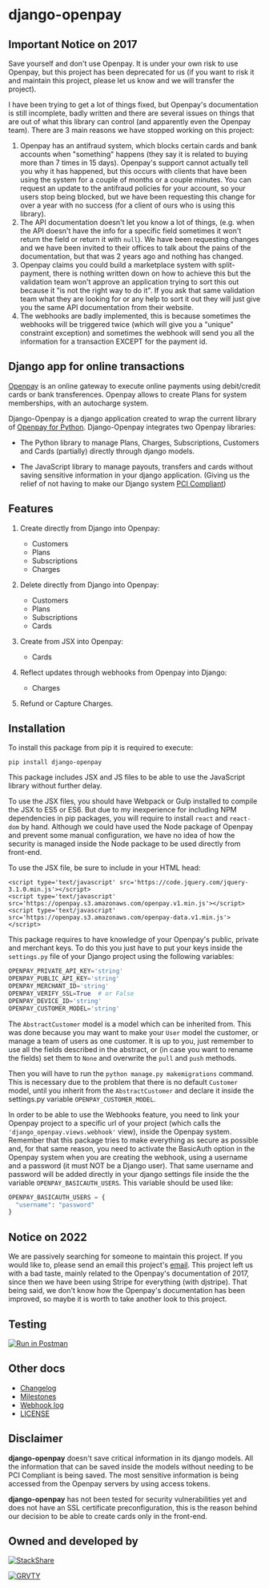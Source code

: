 **django-openpay**
==================

Important Notice on 2017
----------------

Save yourself and don't use Openpay. It is under your own risk to use Openpay, but this project has been deprecated for us (if you want to risk it and maintain this project, please let us know and we will transfer the project).

I have been trying to get a lot of things fixed, but Openpay's documentation is still incomplete, badly written and there are several issues on things that are out of what this library can control (and apparently even the Openpay team). There are 3 main reasons we have stopped working on this project:

1. Openpay has an antifraud system, which blocks certain cards and bank accounts when "something" happens (they say it is related to buying more than 7 times in 15 days). Openpay's support cannot actually tell you why it has happened, but this occurs with clients that have been using the system for a couple of months or a couple minutes. You can request an update to the antifraud policies for your account, so your users stop being blocked, but we have been requesting this change for over a year with no success (for a client of ours who is using this library).
2. The API documentation doesn't let you know a lot of things, (e.g. when the API doesn't have the info for a specific field sometimes it won't return the field or return it with `null`). We have been requesting changes and we have been invited to their offices to talk about the pains of the documentation, but that was 2 years ago and nothing has changed.
3. Openpay claims you could build a marketplace system with split-payment, there is nothing written down on how to achieve this but the validation team won't approve an application trying to sort this out because it "is not the right way to do it". If you ask that same validation team what they are looking for or any help to sort it out they will just give you the same API documentation from their website.
4. The webhooks are badly implemented, this is because sometimes the webhooks will be triggered twice (which will give you a "unique" constraint exception) and sometimes the webhook will send you all the information for a transaction EXCEPT for the payment id.

Django app for online transactions
----------------------------------

[Openpay][openpay-page] is an online gateway to execute online
payments using debit/credit cards or bank transferences. Openpay allows to
create Plans for system memberships, with an autocharge system.

Django-Openpay is a django application created to wrap the current library of
[Openpay for Python][openpay-git]. Django-Openpay integrates two Openpay
libraries:

*   The Python library to manage Plans, Charges, Subscriptions, Customers and
Cards (partially) directly through django models.

*   The JavaScript library to manage payouts, transfers and cards without
saving sensitive information in your django application. (Giving us the relief
of not having to make our Django system [PCI Compliant][pci-wiki-page])

Features
--------

1.  Create directly from Django into Openpay:
    *   Customers
    *   Plans
    *   Subscriptions
    *   Charges

2.  Delete directly from Django into Openpay:
    *   Customers
    *   Plans
    *   Subscriptions
    *   Cards

3.  Create from JSX into Openpay:
    *   Cards

4.  Reflect updates through webhooks from Openpay into Django:
    *   Charges

5.  Refund or Capture Charges.


Installation
------------

To install this package from pip it is required to execute:

`pip install django-openpay`

This package includes JSX and JS files to be able to use the JavaScript library
without further delay.

To use the JSX files, you should have Webpack or Gulp installed to compile the
JSX to ES5 or ES6. But due to my inexperience for including NPM dependencies
in pip packages, you will require to install `react` and `react-dom` by
hand. Although we could have used the Node package of Openpay and prevent some
manual configuration, we have no idea of how the security is managed inside
the Node package to be used directly from front-end.

To use the JSX file, be sure to include in your HTML head:

    <script type='text/javascript' src='https://code.jquery.com/jquery-3.1.0.min.js'></script>
    <script type='text/javascript' src='https://openpay.s3.amazonaws.com/openpay.v1.min.js'></script>
    <script type='text/javascript' src='https://openpay.s3.amazonaws.com/openpay-data.v1.min.js'></script>

This package requires to have knowledge of your Openpay's public, private and
merchant keys. To do this you just have to put your keys inside the
`settings.py` file of your Django project using the following variables:

```python
OPENPAY_PRIVATE_API_KEY='string'
OPENPAY_PUBLIC_API_KEY='string'
OPENPAY_MERCHANT_ID='string'
OPENPAY_VERIFY_SSL=True  # or False
OPENPAY_DEVICE_ID='string'
OPENPAY_CUSTOMER_MODEL='string'
```

The `AbstractCustomer` model is a model which can be inherited from. This was
done because you may want to make your `User` model the customer, or manage a
team of users as one customer. It is up to you, just remember to use all the
fields described in the abstract, or (in case you want to rename the fields)
set them to `None` and overwrite the `pull` and `push` methods.

Then you will have to run the `python manage.py makemigrations` command. This
is necessary due to the problem that there is no default `Customer` model,
until you inherit from the `AbstractCustomer` and declare it inside the
settings.py variable `OPENPAY_CUSTOMER_MODEL`.

In order to be able to use the Webhooks feature, you need to link your Openpay
project to a specific url of your project (which calls the
`'django_openpay.views.webhook'` view), inside the Openpay system. Remember
that this package tries to make everything as secure as possible and, for that
same reason, you need to activate the BasicAuth option in the Openpay system
when you are creating the webhook, using a username and a password (it must NOT
be a Django user). That same username and password will be added directly in
your django settings file inside the the variable `OPENPAY_BASICAUTH_USERS`.
This variable should be used like:

```python
OPENPAY_BASICAUTH_USERS = {
  "username": "password"
}
```

Notice on 2022
--------------

We are passively searching for someone to maintain this project. If you would like to, please send an email this project's [email](mailto:django.openpay@foxm.xyz). This project left us with a bad taste, mainly related to the Openpay's documentation of 2017, since then we have been using Stripe for everything (with djstripe). That being said, we don't know how the Openpay's documentation has been improved, so maybe it is worth to take another look to this project.


Testing
-------

[![Run in Postman][postman-svg]][postman-pkg]



Other docs
----------

*   [Changelog][changelog]
*   [Milestones][milestones]
*   [Webhook log][webhook-log]
*   [LICENSE][license]



Disclaimer
---------

**django-openpay** doesn't save critical information in its django models.
All the information that can be saved inside the models without needing to be
PCI Compliant is being saved. The most sensitive information is being accessed
from the Openpay servers by using access tokens.

**django-openpay** has not been tested for security vulnerabilities yet and does
not have an SSL certificate preconfiguration, this is the reason behind our
decision to be able to create cards only in the front-end.



Owned and developed by
--------

[![StackShare][stack-shield]][stack-tech]


[![GRVTY][logo]](http://grvty.digital)

[logo]: http://grvty.digital/images/logos/repos-logo-1.png?raw=true "GRVTY"
[stack-shield]: http://img.shields.io/badge/tech-stack-0690fa.svg?style=flat
[stack-tech]: http://stackshare.io/grvty/grvty

[openpay-git]: https://github.com/open-pay/openpay-python/
[openpay-page]: http://www.openpay.mx/en/
[pci-wiki-page]: https://en.wikipedia.org/wiki/Payment_Card_Industry_Data_Security_Standard
[postman-svg]: https://run.pstmn.io/button.svg
[postman-pkg]: https://app.getpostman.com/run-collection/929685fa23a4a51f1a2f

[changelog]: https://github.com/grvty-labs/django-openpay/blob/master/docs/Changelog.md
[milestones]: https://github.com/grvty-labs/django-openpay/blob/master/docs/Milestones.md
[webhook-log]: https://github.com/grvty-labs/django-openpay/blob/master/docs/log/webhook.md
[license]: https://github.com/grvty-labs/django-openpay/blob/master/LICENSE
